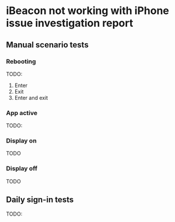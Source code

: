 # iBeacon not working with iPhone issue investigation report

## Manual scenario tests

### Rebooting

TODO:

1. Enter
2. Exit
3. Enter and exit

### App active

TODO:

### Display on

TODO

### Display off

TODO

## Daily sign-in tests

TODO:
